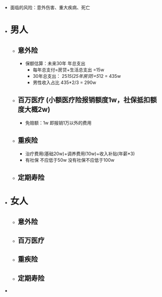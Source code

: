 - 面临的风险：意外伤害、重大疾病、死亡
- # 男人
	- ## 意外险
		- 保额估算：未来30年 年总支出
			- 每年总支付=房贷+生活总支出  =15w
			- 30年总支出： 25*15(25年房贷)+5*12 = 435w
			- 男性收入占比 435*2/3 = 290w
	- ## 百万医疗  (小额医疗险报销额度1w，社保抵扣额度大概2w)
		- 免赔额：1w  即报销1万以外的费用
	- ## 重疾险
		- 治疗费用(基础20w)+调养费用(10w)+收入补贴(年薪*3)
		- 有社保 不应低于50w  没有社保不应低于100w 
	- ## 定期寿险
- # 女人
	- ## 意外险
	- ## 百万医疗
	- ## 重疾险
	- ## 定期寿险
-